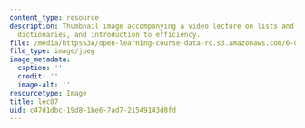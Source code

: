 ```yaml
---
content_type: resource
description: Thumbnail image accompanying a video lecture on lists and mutability,
  dictionaries, and introduction to efficiency.
file: /media/https%3A/open-learning-course-data-rc.s3.amazonaws.com/6-00-introduction-to-computer-science-and-programming-fall-2008/c47d1dbc19d81be67ad721549143d8fd_lec07.jpg
file_type: image/jpeg
image_metadata:
  caption: ''
  credit: ''
  image-alt: ''
resourcetype: Image
title: lec07
uid: c47d1dbc-19d8-1be6-7ad7-21549143d8fd
---
```

